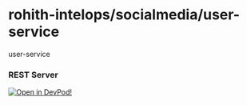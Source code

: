 # rohith-intelops/socialmedia/user-service
user-service


### REST Server



    










[![Open in DevPod!](https://devpod.sh/assets/open-in-devpod.svg)](https://devpod.sh/open#https://github.com/rohith-intelops/socialmedia/user-service)